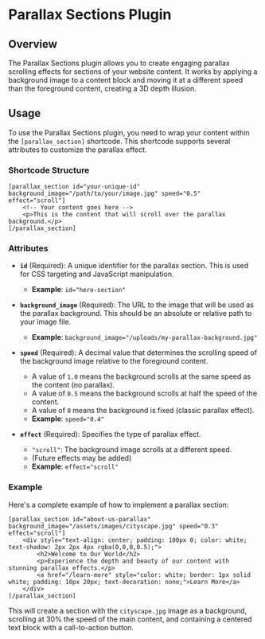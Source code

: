# Parallax Sections Plugin

## Overview
The Parallax Sections plugin allows you to create engaging parallax scrolling effects for sections of your website content. It works by applying a background image to a content block and moving it at a different speed than the foreground content, creating a 3D depth illusion.

## Usage
To use the Parallax Sections plugin, you need to wrap your content within the `[parallax_section]` shortcode. This shortcode supports several attributes to customize the parallax effect.

### Shortcode Structure
```
[parallax_section id="your-unique-id" background_image="/path/to/your/image.jpg" speed="0.5" effect="scroll"]
    <!-- Your content goes here -->
    <p>This is the content that will scroll over the parallax background.</p>
[/parallax_section]
```

### Attributes

*   **`id`** (Required): A unique identifier for the parallax section. This is used for CSS targeting and JavaScript manipulation.
    *   **Example**: `id="hero-section"`

*   **`background_image`** (Required): The URL to the image that will be used as the parallax background. This should be an absolute or relative path to your image file.
    *   **Example**: `background_image="/uploads/my-parallax-background.jpg"`

*   **`speed`** (Required): A decimal value that determines the scrolling speed of the background image relative to the foreground content.
    *   A value of `1.0` means the background scrolls at the same speed as the content (no parallax).
    *   A value of `0.5` means the background scrolls at half the speed of the content.
    *   A value of `0` means the background is fixed (classic parallax effect).
    *   **Example**: `speed="0.4"`

*   **`effect`** (Required): Specifies the type of parallax effect.
    *   `"scroll"`: The background image scrolls at a different speed.
    *   (Future effects may be added)
    *   **Example**: `effect="scroll"`

### Example

Here's a complete example of how to implement a parallax section:

```
[parallax_section id="about-us-parallax" background_image="/assets/images/cityscape.jpg" speed="0.3" effect="scroll"]
    <div style="text-align: center; padding: 100px 0; color: white; text-shadow: 2px 2px 4px rgba(0,0,0,0.5);">
        <h2>Welcome to Our World</h2>
        <p>Experience the depth and beauty of our content with stunning parallax effects.</p>
        <a href="/learn-more" style="color: white; border: 1px solid white; padding: 10px 20px; text-decoration: none;">Learn More</a>
    </div>
[/parallax_section]
```

This will create a section with the `cityscape.jpg` image as a background, scrolling at 30% the speed of the main content, and containing a centered text block with a call-to-action button.
